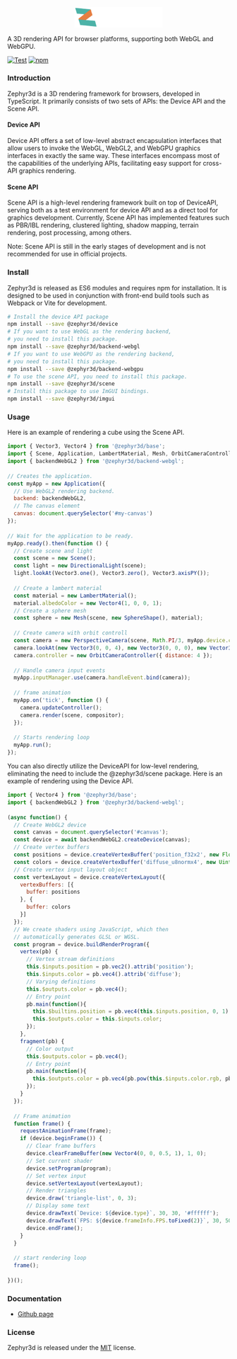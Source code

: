 <p align="center">
  <a href="https://docsify.js.org">
    <img alt="zephyr3d" src="./site/web/media/logo_i.svg" style="width:200px;">
  </a>
</p>

A 3D rendering API for browser platforms, supporting both WebGL and WebGPU.

[![Test](https://github.com/gavinyork/zephyr3d/actions/workflows/ci.yml/badge.svg)](https://github.com/gavinyork/zephyr3d/actions/workflows/ci.yml)
[![npm](https://img.shields.io/npm/v/@zephyr3d/scene)](https://www.npmjs.com/package/@zephyr3d/scene)

### Introduction

Zephyr3d is a 3D rendering framework for browsers, developed in TypeScript. It primarily consists of two sets of APIs: the Device API and the Scene API.

#### Device API

Device API offers a set of low-level abstract encapsulation interfaces that allow users to invoke the WebGL, WebGL2, and WebGPU graphics interfaces in exactly the same way. These interfaces encompass most of the capabilities of the underlying APIs, facilitating easy support for cross-API graphics rendering. 

#### Scene API

Scene API is a high-level rendering framework built on top of DeviceAPI, serving both as a test environment for device API and as a direct tool for graphics development. Currently, Scene API has implemented features such as PBR/IBL rendering, clustered lighting, shadow mapping, terrain rendering, post processing, among others.

Note: Scene API is still in the early stages of development and is not recommended for use in official projects.

### Install

Zephyr3d is released as ES6 modules and requires npm for installation. It is designed to be used in conjunction with front-end build tools such as Webpack or Vite for development.

```bash
# Install the device API package
npm install --save @zephyr3d/device
# If you want to use WebGL as the rendering backend,
# you need to install this package.
npm install --save @zephyr3d/backend-webgl
# If you want to use WebGPU as the rendering backend,
# you need to install this package.
npm install --save @zephyr3d/backend-webgpu
# To use the scene API, you need to install this package.
npm install --save @zephyr3d/scene
# Install this package to use ImGUI bindings.
npm install --save @zephyr3d/imgui
```

### Usage

Here is an example of rendering a cube using the Scene API.

```javascript
import { Vector3, Vector4 } from '@zephyr3d/base';
import { Scene, Application, LambertMaterial, Mesh, OrbitCameraController, PerspectiveCamera, Compositor, Tonemap, SphereShape, DirectionalLight } from '@zephyr3d/scene';
import { backendWebGL2 } from '@zephyr3d/backend-webgl';

// Creates the application.
const myApp = new Application({
  // Use WebGL2 rendering backend.
  backend: backendWebGL2,
  // The canvas element
  canvas: document.querySelector('#my-canvas')
});

// Wait for the application to be ready.
myApp.ready().then(function () {
  // Create scene and light
  const scene = new Scene();
  const light = new DirectionalLight(scene);
  light.lookAt(Vector3.one(), Vector3.zero(), Vector3.axisPY());

  // Create a lambert material
  const material = new LambertMaterial();
  material.albedoColor = new Vector4(1, 0, 0, 1);
  // Create a sphere mesh
  const sphere = new Mesh(scene, new SphereShape(), material);

  // Create camera with orbit controll
  const camera = new PerspectiveCamera(scene, Math.PI/3, myApp.device.canvas.width/myApp.device.canvas.height, 1, 100);
  camera.lookAt(new Vector3(0, 0, 4), new Vector3(0, 0, 0), new Vector3(0, 1, 0));
  camera.controller = new OrbitCameraController({ distance: 4 });

  // Handle camera input events
  myApp.inputManager.use(camera.handleEvent.bind(camera));

  // frame animation
  myApp.on('tick', function () {
    camera.updateController();
    camera.render(scene, compositor);
  });

  // Starts rendering loop
  myApp.run();
});
```

You can also directly utilize the DeviceAPI for low-level rendering, eliminating the need to include the @zephyr3d/scene package. Here is an example of rendering using the Device API.

```javascript
import { Vector4 } from '@zephyr3d/base';
import { backendWebGL2 } from '@zephyr3d/backend-webgl';

(async function() {
  // Create WebGL2 device
  const canvas = document.querySelector('#canvas');
  const device = await backendWebGL2.createDevice(canvas);
  // Create vertex buffers
  const positions = device.createVertexBuffer('position_f32x2', new Float32Array([-0.3, -0.7, 0.3, -0.7, 0, 0.7]));
  const colors = device.createVertexBuffer('diffuse_u8normx4', new Uint8Array([255, 0, 0, 255, 0, 255, 0, 255, 0, 0, 255, 255]));
  // Create vertex input layout object
  const vertexLayout = device.createVertexLayout({
    vertexBuffers: [{
      buffer: positions
    }, {
      buffer: colors
    }]
  });
  // We create shaders using JavaScript, which then
  // automatically generates GLSL or WGSL.
  const program = device.buildRenderProgram({
    vertex(pb) {
      // Vertex stream definitions
      this.$inputs.position = pb.vec2().attrib('position');
      this.$inputs.color = pb.vec4().attrib('diffuse');
      // Varying definitions
      this.$outputs.color = pb.vec4();
      // Entry point
      pb.main(function(){
        this.$builtins.position = pb.vec4(this.$inputs.position, 0, 1);
        this.$outputs.color = this.$inputs.color;
      });
    },
    fragment(pb) {
      // Color output
      this.$outputs.color = pb.vec4();
      // Entry point
      pb.main(function(){
        this.$outputs.color = pb.vec4(pb.pow(this.$inputs.color.rgb, pb.vec3(1/2.2)), 1);
      });
    }
  });

  // Frame animation
  function frame() {
    requestAnimationFrame(frame);
    if (device.beginFrame()) {
      // Clear frame buffers
      device.clearFrameBuffer(new Vector4(0, 0, 0.5, 1), 1, 0);
      // Set current shader
      device.setProgram(program);
      // Set vertex input
      device.setVertexLayout(vertexLayout);
      // Render triangles
      device.draw('triangle-list', 0, 3);
      // Display some text
      device.drawText(`Device: ${device.type}`, 30, 30, '#ffffff');
      device.drawText(`FPS: ${device.frameInfo.FPS.toFixed(2)}`, 30, 50, '#ffff00');
      device.endFrame();
    }
  }

  // start rendering loop
  frame();

})();

```

### Documentation

- [Github page](https://gavinyork.github.io/zephyr3d)

### License

Zephyr3d is released under the [MIT](https://opensource.org/licenses/MIT) license.
